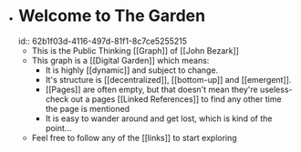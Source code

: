 - # Welcome to The Garden
  id:: 62b1f03d-4116-497d-81f1-8c7ce5255215
	- This is the Public Thinking [[Graph]] of [[John Bezark]]
	- This graph is a [[Digital Garden]] which means:
		- It is highly [[dynamic]] and subject to change.
		- It's structure is [[decentralized]], [[bottom-up]] and [[emergent]].
		- [[Pages]] are often empty, but that doesn't mean they're useless- check out a pages [[Linked References]] to find any other time the page is mentioned
		- It is easy to wander around and get lost, which is kind of the point...
	- Feel free to follow any of the [[links]] to start exploring